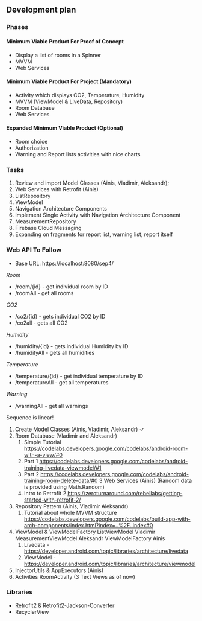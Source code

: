 ## Development plan

### Phases

#### Minimum Viable Product For Proof of Concept
- Display a list of rooms in a Spinner
- MVVM
- Web Services

#### Minimum Viable Product For Project (Mandatory)
- Activity which displays CO2, Temperature, Humidity
- MVVM (ViewModel & LiveData, Repository)
- Room Database
- Web Services

#### Expanded Minimum Viable Product (Optional)
- Room choice
- Authorization
- Warning and Report lists activities with nice charts

### Tasks

1. Review and import Model Classes (Ainis, Vladimir, Aleksandr);
2. Web Services with Retrofit (Ainis) 
3. ListRepository 
4. ViewModel
6. Navigation Architecture Components 
7. Implement Single Activity with Navigation Architecture Component
8. MeasurementRepository
9. Firebase Cloud Messaging
10. Expanding on fragments for report list, warning list, report itself

### Web API To Follow

- Base URL: https://localhost:8080/sep4/

*Room*
- /room/{id} - get individual room by ID 
- /roomAll - get all rooms

*CO2*
- /co2/{id} - gets individual CO2 by ID
- /co2all - gets all CO2

*Humidity*
- /humidity/{id} - gets individual Humidity by ID
- /humidityAll - gets all humidities

*Temperature*
- /temperature/{id} - get individual temperature by ID
- /temperatureAll - get all temperatures

*Warning*
- /warningAll - get all warnings

Sequence is linear!

1. Create Model Classes (Ainis, Vladimir, Aleksandr)  ✓
2. Room Database (Vladimir and Aleksandr)
	1. Simple Tutorial https://codelabs.developers.google.com/codelabs/android-room-with-a-view/#0
	2. Part 1 https://codelabs.developers.google.com/codelabs/android-training-livedata-viewmodel/#1   
	3. Part 2 https://codelabs.developers.google.com/codelabs/android-training-room-delete-data/#0
3 Web Services (Ainis) (Random data is provided using Math.Random)
	1. Intro to Retrofit 2 https://zeroturnaround.com/rebellabs/getting-started-with-retrofit-2/ 
4. Repository Pattern (Ainis, Vladimir Aleksandr)
	1. Tutorial about whole MVVM structure https://codelabs.developers.google.com/codelabs/build-app-with-arch-components/index.html?index=..%2F..index#0
5. ViewModel & ViewModelFactory
	ListViewModel Vladimir
	MeasurementViewModel Aleksandr
	ViewModelFactory Ainis
	1. Livedata - https://developer.android.com/topic/libraries/architecture/livedata
	2. ViewModel - https://developer.android.com/topic/libraries/architecture/viewmodel
6. InjectorUtils & AppExecutors (Ainis)
7. Activities
	RoomActivity (3 Text Views as of now)

### Libraries
- Retrofit2 & Retrofit2-Jackson-Converter
- RecyclerView

